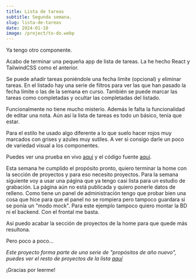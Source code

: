 ```yaml
---
title: Lista de tareas
subtitle: Segunda semana.
slug: lista-de-tareas
date: 2024-01-10
image: /project/to-do.webp
---
```

Ya tengo otro componente.

Acabo de terminar una pequeña app de lista de tareas. La he hecho React y TailwindCSS como el anterior.

Se puede añadir tareas poniéndole una fecha límite (opcional) y eliminar tareas. En el listado hay una serie de filtros para ver las que han pasado la fecha límite o las de la semana en curso. También se puede marcar las tareas como completadas y ocultar las completadas del listado.

Funcionalmente no tiene mucho misterio. Además le falta la funcionalidad de editar una nota. Aún así la lista de tareas es todo un básico, tenía que estar.

Para el estilo he usado algo diferente a lo que suelo hacer rojos muy marcados con grises y azules muy sutiles. A ver si consigo darle un poco de variedad visual a los componentes.

Puedes ver una prueba en vivo [aquí](https://mmestres-to-do.netlify.app/) y el código fuente [aquí](https://github.com/MMestres/to-do).

Esta semana he cumplido el propósito pronto, quiero terminar la home con la sección de proyectos y para eso necesito proyectos. Para la semana siguiente voy a usar una página que ya tengo casi lista para un estudio de grabación. La página aún no está publicada y quiero ponerle datos de relleno. Como tiene un panel de administración tengo que probar bien una cosa que hice para que el panel no se rompiera pero tampoco guardara si se ponía un "modo mock". Para este ejemplo tampoco quiero montar la BD ni el backend. Con el frontal me basta.

Así puedo acabar la sección de proyectos de la home para que quede más resultona.

Pero poco a poco...

*Este proyecto forma parte de una serie de "propósitos de año nuevo", puedes ver el resto de proyectos de la lista [aquí](/blog/bienvenido)*

¡Gracias por leerme!